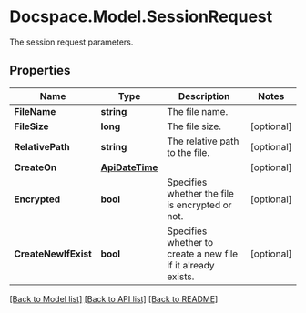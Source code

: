 # Docspace.Model.SessionRequest
The session request parameters.

## Properties

Name | Type | Description | Notes
------------ | ------------- | ------------- | -------------
**FileName** | **string** | The file name. | 
**FileSize** | **long** | The file size. | [optional] 
**RelativePath** | **string** | The relative path to the file. | [optional] 
**CreateOn** | [**ApiDateTime**](ApiDateTime.md) |  | [optional] 
**Encrypted** | **bool** | Specifies whether the file is encrypted or not. | [optional] 
**CreateNewIfExist** | **bool** | Specifies whether to create a new file if it already exists. | [optional] 

[[Back to Model list]](../README.md#documentation-for-models) [[Back to API list]](../README.md#documentation-for-api-endpoints) [[Back to README]](../README.md)

